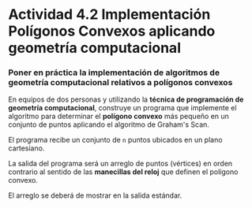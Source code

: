 # Actividad 4.2 Implementación Polígonos Convexos aplicando geometría computacional

### Poner en práctica la implementación de algoritmos de geometría computacional relativos a polígonos convexos

En equipos de dos personas y utilizando la **técnica de programación de geometría computacional**, construye un programa que implemente el algoritmo para determinar el **polígono convexo** más pequeño en un conjunto de puntos aplicando el algoritmo de Graham's Scan.

El programa recibe un conjunto de `n` puntos ubicados en un plano cartesiano.

La salida del programa será un arreglo de puntos (vértices) en orden contrario al sentido de las **manecillas del reloj** que definen el polígono convexo.

El arreglo se deberá de mostrar en la salida estándar.